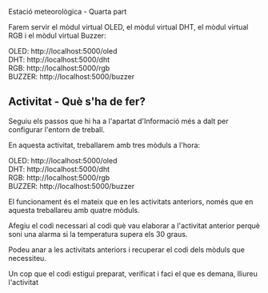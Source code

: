Estació meteorològica - Quarta part

Farem servir el mòdul virtual OLED, el mòdul virtual DHT, el mòdul virtual RGB i el mòdul virtual Buzzer:

OLED: http://localhost:5000/oled    
DHT: http://localhost:5000/dht    
RGB: http://localhost:5000/rgb    
BUZZER: http://localhost:5000/buzzer

## Activitat - Què s'ha de fer?

Seguiu els passos que hi ha a l'apartat d'Informació més a dalt per configurar l'entorn de treball.

En aquesta activitat, treballarem amb tres mòduls a l'hora:

OLED: http://localhost:5000/oled    
DHT: http://localhost:5000/dht    
RGB: http://localhost:5000/rgb    
BUZZER: http://localhost:5000/buzzer

El funcionament és el mateix que en les activitats anteriors, només que en aquesta treballareu amb quatre mòduls.

Afegiu el codi necessari al codi què vau elaborar a l'activitat anterior perquè soni una alarma si la temperatura supera els 30 graus.

Podeu anar a les activitats anteriors i recuperar el codi dels mòduls que necessiteu.

Un cop que el codi estigui preparat, verificat i faci el que es demana, lliureu l'activitat


